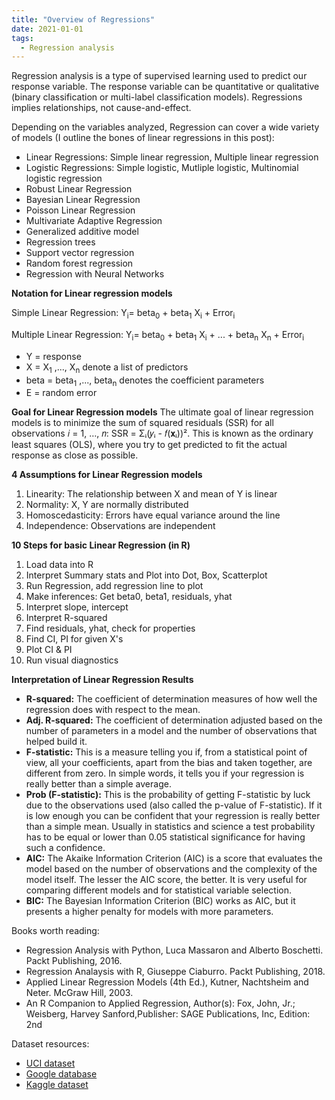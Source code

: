 ```yaml
---
title: "Overview of Regressions"
date: 2021-01-01
tags:
  - Regression analysis
---
```


Regression analysis is a type of supervised learning used to predict our response variable. The response variable can be quantitative or qualitative (binary classification or multi-label classification models). Regressions implies relationships, not cause-and-effect. 

Depending on the variables analyzed, Regression can cover a wide variety of models (I outline the bones of linear regressions in this post):
- Linear Regressions: Simple linear regression, Multiple linear regression
- Logistic Regressions: Simple logistic, Mutliple logistic, Multinomial logistic regression
- Robust Linear Regression
- Bayesian Linear Regression
- Poisson Linear Regression
- Multivariate Adaptive Regression
- Generalized additive model
- Regression trees
- Support vector regression
- Random forest regression
- Regression with Neural Networks

**Notation for Linear regression models**

Simple Linear Regression: Y<sub>i</sub>= beta<sub>0</sub> + beta<sub>1</sub> X<sub>i</sub> + Error<sub>i</sub>

Multiple Linear Regression: Y<sub>i</sub>= beta<sub>0</sub> + beta<sub>1</sub> X<sub>i</sub> + ... + beta<sub>n</sub> X<sub>n</sub> + Error<sub>i</sub>

- Y = response
- X = X<sub>1</sub> ,..., X<sub>n</sub> denote a list of predictors
- beta = beta<sub>1</sub> ,..., beta<sub>n</sub> denotes the coefficient parameters
- E = random error

**Goal for Linear Regression models**
The ultimate goal of linear regression models is to minimize the sum of squared residuals (SSR) for all observations 𝑖 = 1, …, 𝑛: SSR = Σᵢ(𝑦ᵢ - 𝑓(𝐱ᵢ))². This is known as the ordinary least squares (OLS), where you try to get predicted to fit the actual response as close as possible.

**4 Assumptions for Linear Regression models**
1. Linearity: The relationship between X and mean of Y is linear
2. Normality: X, Y are normally distributed
3. Homoscedasticity: Errors have equal variance around the line
4. Independence: Observations are independent

**10 Steps for basic Linear Regression (in R)**
1.  Load data into R
2.  Interpret Summary stats and Plot into Dot, Box, Scatterplot
3.  Run Regression, add regression line to plot
4.  Make inferences: Get beta0, beta1, residuals, yhat
5.  Interpret slope, intercept
6.  Interpret R-squared
7.  Find residuals, yhat, check for properties
8.  Find CI, PI for given X's
9.  Plot CI & PI
10.  Run visual diagnostics

**Interpretation of Linear Regression Results**

- **R-squared:** The coefficient of determination measures of how well the regression does with respect to the mean.
- **Adj. R-squared:** The coefficient of determination adjusted based on the number of parameters in a model and the number of observations that helped build it.
- **F-statistic:** This is a measure telling you if, from a statistical point of view, all your coefficients, apart from the bias and taken together, are different from zero. In simple words, it tells you if your regression is really better than a simple average.
- **Prob (F-statistic):** This is the probability of getting F-statistic by luck due to the observations used (also called the p-value of F-statistic). If it is low enough you can be confident that your regression is really better than a simple mean. Usually in statistics and science a test probability has to be equal or lower than 0.05 statistical significance for having such a confidence.
- **AIC:** The Akaike Information Criterion (AIC) is a score that evaluates the model based on the number of observations and the complexity of the model itself. The lesser the AIC score, the better. It is very useful for comparing different models and for statistical variable selection.
- **BIC:** The Bayesian Information Criterion (BIC) works as AIC, but it presents a higher penalty for models with more parameters.

Books worth reading:
- Regression Analysis with Python, Luca Massaron and Alberto Boschetti. Packt Publishing, 2016.
- Regression Analaysis with R, Giuseppe Ciaburro. Packt Publishing, 2018.
- Applied Linear Regression Models (4th Ed.), Kutner, Nachtsheim and Neter. McGraw Hill, 2003.
- An R Companion to Applied Regression, Author(s): Fox, John, Jr.; Weisberg, Harvey Sanford,Publisher: SAGE Publications, Inc, Edition: 2nd

Dataset resources:
- [UCI dataset](https://archive.ics.uci.edu/ml/datasets.php)
- [Google database](https://datasetsearch.research.google.com/)
- [Kaggle dataset](https://www.kaggle.com/datasets)
